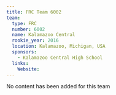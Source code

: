 ```yaml
---
title: FRC Team 6002
team:
  type: FRC
  number: 6002
  name: Kalamazoo Central
  rookie_year: 2016
  location: Kalamazoo, Michigan, USA
  sponsors:
    - Kalamazoo Central High School
  links:
    Website: 
---
```

No content has been added for this team